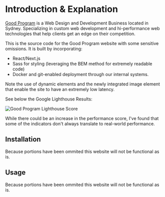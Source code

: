 # Introduction & Explanation

[Good Program](https://goodprogram.com.au/) is a Web Design and Development Business located in Sydney. Specializing in custom web development and hi-performance web technologies that help clients get an edge on their competition.

This is the source code for the Good Program website with some sensitive omissions. It is built by incorporating:
- React/Next.js
- Sass for styling (leveraging the BEM method for extremely readable code)
- Docker and git-enabled deployment through our internal systems.

Note the use of dynamic elements and the newly integrated image element that enable the site to have an extremely low latency.

See below the Google Lighthouse Results:

![Good Program Lighthouse Score](https://polarhcms.com/api/v1/media/object/478/1610452424275_Screenshot%202021-01-12%20225146.png)

While there could be an increase in the performance score, I've found that some of the indicators don't always translate to real-world performance.

## Installation

Because portions have been ommited this website will not be functional as is.

## Usage

Because portions have been ommited this website will not be functional as is.
